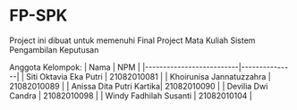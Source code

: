 # FP-SPK
Project ini dibuat untuk memenuhi Final Project Mata Kuliah Sistem Pengambilan Keputusan

Anggota Kelompok:
| Nama                     | NPM           |
|--------------------------|---------------|
| Siti Oktavia Eka Putri   | 21082010081   |
| Khoirunisa Jannatuzzahra | 21082010089   |
| Anissa Dita Putri Kartika| 21082010090   |
| Devilia Dwi Candra       | 21082010098   |
| Windy Fadhilah Susanti   | 21082010104   |
